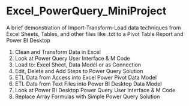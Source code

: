 # Excel_PowerQuery_MiniProject
A brief demonstration of Import-Transform-Load data techniques from Excel Sheets, Tables, and other files like .txt to a Pivot Table Report and Power BI Desktop
1) Clean and Transform Data in Excel
2) Look at Power Query User Interface & M Code
3) Load to: Excel Sheet, Data Model or as Connection
4)  Edit, Delete and Add Steps to Power Query Solution
5)  ETL Data from Access into Excel Power Pivot Data Model
6)  ETL Data from Text Files into Power BI Desktop Data Model
7)   Look at Power BI Desktop Power Query User Interface & M Code
8)    Replace Array Formulas with Simple Power Query Solution
